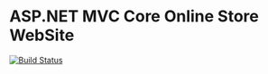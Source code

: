# ASP.NET MVC Core Online Store WebSite
[![Build Status](https://travis-ci.org/procodr/OnlineStore.svg?branch=master)](https://travis-ci.org/procodr/OnlineStore)
